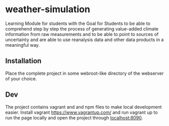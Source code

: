 # weather-simulation
Learning Module for students with the Goal for Students to be able to comprehend step by step the 
process of generating value-added climate information from raw measurements and to be able to 
point to sources of uncertainty and are able to use reanalysis data and other data products in a meaningful way.

## Installation
Place the complete project in some webroot-like directory of the webserver of your choice.

## Dev
The project contains vagrant and and npm files to make local development easier. Install vagrant 
https://www.vagrantup.com/ and run vagrant up to run the page locally and open the project through 
[localhost:8090](http://localhost:8090/). 